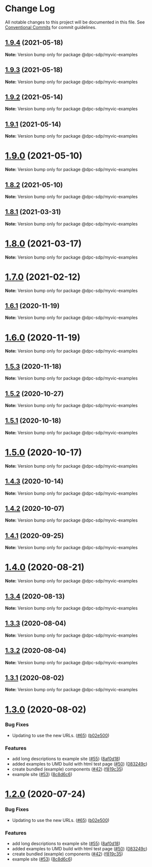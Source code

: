 # Change Log

All notable changes to this project will be documented in this file.
See [Conventional Commits](https://conventionalcommits.org) for commit guidelines.

## [1.9.4](https://github.com/dpc-sdp/myvictoria-vic-gov-au/tree/master/packages/Examples/compare/v1.9.3...v1.9.4) (2021-05-18)

**Note:** Version bump only for package @dpc-sdp/myvic-examples






## [1.9.3](https://github.com/dpc-sdp/myvictoria-vic-gov-au/tree/master/packages/Examples/compare/v1.9.2...v1.9.3) (2021-05-18)

**Note:** Version bump only for package @dpc-sdp/myvic-examples






## [1.9.2](https://github.com/dpc-sdp/myvictoria-vic-gov-au/tree/master/packages/Examples/compare/v1.9.0...v1.9.2) (2021-05-14)

**Note:** Version bump only for package @dpc-sdp/myvic-examples






## [1.9.1](https://github.com/dpc-sdp/myvictoria-vic-gov-au/tree/master/packages/Examples/compare/v1.9.0...v1.9.1) (2021-05-14)

**Note:** Version bump only for package @dpc-sdp/myvic-examples






# [1.9.0](https://github.com/dpc-sdp/myvictoria-vic-gov-au/tree/master/packages/Examples/compare/v1.8.2...v1.9.0) (2021-05-10)

**Note:** Version bump only for package @dpc-sdp/myvic-examples






## [1.8.2](https://github.com/dpc-sdp/myvictoria-vic-gov-au/tree/master/packages/Examples/compare/v1.8.1...v1.8.2) (2021-05-10)

**Note:** Version bump only for package @dpc-sdp/myvic-examples






## [1.8.1](https://github.com/dpc-sdp/myvictoria-vic-gov-au/tree/master/packages/Examples/compare/v1.8.0...v1.8.1) (2021-03-31)

**Note:** Version bump only for package @dpc-sdp/myvic-examples





# [1.8.0](https://github.com/dpc-sdp/myvictoria-vic-gov-au/tree/master/packages/Examples/compare/v1.7.0...v1.8.0) (2021-03-17)

**Note:** Version bump only for package @dpc-sdp/myvic-examples






# [1.7.0](https://github.com/dpc-sdp/myvictoria-vic-gov-au/tree/master/packages/Examples/compare/v1.6.1...v1.7.0) (2021-02-12)

**Note:** Version bump only for package @dpc-sdp/myvic-examples





## [1.6.1](https://github.com/dpc-sdp/myvictoria-vic-gov-au/tree/master/packages/Examples/compare/v1.6.0...v1.6.1) (2020-11-19)

**Note:** Version bump only for package @dpc-sdp/myvic-examples





# [1.6.0](https://github.com/dpc-sdp/myvictoria-vic-gov-au/tree/master/packages/Examples/compare/v1.5.3...v1.6.0) (2020-11-19)

**Note:** Version bump only for package @dpc-sdp/myvic-examples





## [1.5.3](https://github.com/dpc-sdp/myvictoria-vic-gov-au/tree/master/packages/Examples/compare/v1.5.1...v1.5.3) (2020-11-18)

**Note:** Version bump only for package @dpc-sdp/myvic-examples





## [1.5.2](https://github.com/dpc-sdp/myvictoria-vic-gov-au/tree/master/packages/Examples/compare/v1.5.1...v1.5.2) (2020-10-27)

**Note:** Version bump only for package @dpc-sdp/myvic-examples





## [1.5.1](https://github.com/dpc-sdp/myvictoria-vic-gov-au/tree/master/packages/Examples/compare/v1.5.0...v1.5.1) (2020-10-18)

**Note:** Version bump only for package @dpc-sdp/myvic-examples





# [1.5.0](https://github.com/dpc-sdp/myvictoria-vic-gov-au/tree/master/packages/Examples/compare/v1.4.2...v1.5.0) (2020-10-17)

**Note:** Version bump only for package @dpc-sdp/myvic-examples





## [1.4.3](https://github.com/dpc-sdp/myvictoria-vic-gov-au/tree/master/packages/Examples/compare/v1.4.2...v1.4.3) (2020-10-14)

**Note:** Version bump only for package @dpc-sdp/myvic-examples





## [1.4.2](https://github.com/dpc-sdp/myvictoria-vic-gov-au/tree/master/packages/Examples/compare/v1.4.0...v1.4.2) (2020-10-07)

**Note:** Version bump only for package @dpc-sdp/myvic-examples





## [1.4.1](https://github.com/dpc-sdp/myvictoria-vic-gov-au/tree/master/packages/Examples/compare/v1.4.0...v1.4.1) (2020-09-25)

**Note:** Version bump only for package @dpc-sdp/myvic-examples






# [1.4.0](https://github.com/dpc-sdp/myvictoria-vic-gov-au/tree/master/packages/Examples/compare/v1.3.4...v1.4.0) (2020-08-21)

**Note:** Version bump only for package @dpc-sdp/myvic-examples






## [1.3.4](https://github.com/dpc-sdp/myvictoria-vic-gov-au/tree/master/packages/Examples/compare/v1.3.3...v1.3.4) (2020-08-13)

**Note:** Version bump only for package @dpc-sdp/myvic-examples






## [1.3.3](https://github.com/dpc-sdp/myvictoria-vic-gov-au/tree/master/packages/Examples/compare/v1.3.2...v1.3.3) (2020-08-04)

**Note:** Version bump only for package @dpc-sdp/myvic-examples





## [1.3.2](https://github.com/dpc-sdp/myvictoria-vic-gov-au/tree/master/packages/Examples/compare/v1.3.1...v1.3.2) (2020-08-04)

**Note:** Version bump only for package @dpc-sdp/myvic-examples





## [1.3.1](https://github.com/dpc-sdp/myvictoria-vic-gov-au/tree/master/packages/Examples/compare/v1.3.0...v1.3.1) (2020-08-02)

**Note:** Version bump only for package @dpc-sdp/myvic-examples





# [1.3.0](https://github.com/dpc-sdp/myvictoria-vic-gov-au/tree/master/packages/Examples/compare/v1.1.3...v1.3.0) (2020-08-02)


### Bug Fixes

* Updating to use the new URLs. ([#65](https://github.com/dpc-sdp/myvictoria-vic-gov-au/tree/master/packages/Examples/issues/65)) ([b02e500](https://github.com/dpc-sdp/myvictoria-vic-gov-au/tree/master/packages/Examples/commit/b02e500dd27c26e3c67af81b58b18a9242ee73a7))


### Features

* add long descriptions to example site ([#55](https://github.com/dpc-sdp/myvictoria-vic-gov-au/tree/master/packages/Examples/issues/55)) ([8af0d18](https://github.com/dpc-sdp/myvictoria-vic-gov-au/tree/master/packages/Examples/commit/8af0d182a6d3b561e7560f6f7ba01f59a5d1e102))
* added examples to UMD build with html test page ([#50](https://github.com/dpc-sdp/myvictoria-vic-gov-au/tree/master/packages/Examples/issues/50)) ([083249c](https://github.com/dpc-sdp/myvictoria-vic-gov-au/tree/master/packages/Examples/commit/083249c89622e09f2ad78ce8cf7b3ee8d44722c8))
* create bundled (example) components ([#42](https://github.com/dpc-sdp/myvictoria-vic-gov-au/tree/master/packages/Examples/issues/42)) ([f819c35](https://github.com/dpc-sdp/myvictoria-vic-gov-au/tree/master/packages/Examples/commit/f819c356b2c53f0a75d04542f22d73dae4516569))
* example site ([#53](https://github.com/dpc-sdp/myvictoria-vic-gov-au/tree/master/packages/Examples/issues/53)) ([8c8d6c6](https://github.com/dpc-sdp/myvictoria-vic-gov-au/tree/master/packages/Examples/commit/8c8d6c6e56b8772cdacc303d689358fe74ee791d))





# [1.2.0](https://github.com/dpc-sdp/myvictoria-vic-gov-au/tree/master/packages/Examples/compare/v1.1.3...v1.2.0) (2020-07-24)


### Bug Fixes

* Updating to use the new URLs. ([#65](https://github.com/dpc-sdp/myvictoria-vic-gov-au/tree/master/packages/Examples/issues/65)) ([b02e500](https://github.com/dpc-sdp/myvictoria-vic-gov-au/tree/master/packages/Examples/commit/b02e500dd27c26e3c67af81b58b18a9242ee73a7))


### Features

* add long descriptions to example site ([#55](https://github.com/dpc-sdp/myvictoria-vic-gov-au/tree/master/packages/Examples/issues/55)) ([8af0d18](https://github.com/dpc-sdp/myvictoria-vic-gov-au/tree/master/packages/Examples/commit/8af0d182a6d3b561e7560f6f7ba01f59a5d1e102))
* added examples to UMD build with html test page ([#50](https://github.com/dpc-sdp/myvictoria-vic-gov-au/tree/master/packages/Examples/issues/50)) ([083249c](https://github.com/dpc-sdp/myvictoria-vic-gov-au/tree/master/packages/Examples/commit/083249c89622e09f2ad78ce8cf7b3ee8d44722c8))
* create bundled (example) components ([#42](https://github.com/dpc-sdp/myvictoria-vic-gov-au/tree/master/packages/Examples/issues/42)) ([f819c35](https://github.com/dpc-sdp/myvictoria-vic-gov-au/tree/master/packages/Examples/commit/f819c356b2c53f0a75d04542f22d73dae4516569))
* example site ([#53](https://github.com/dpc-sdp/myvictoria-vic-gov-au/tree/master/packages/Examples/issues/53)) ([8c8d6c6](https://github.com/dpc-sdp/myvictoria-vic-gov-au/tree/master/packages/Examples/commit/8c8d6c6e56b8772cdacc303d689358fe74ee791d))
